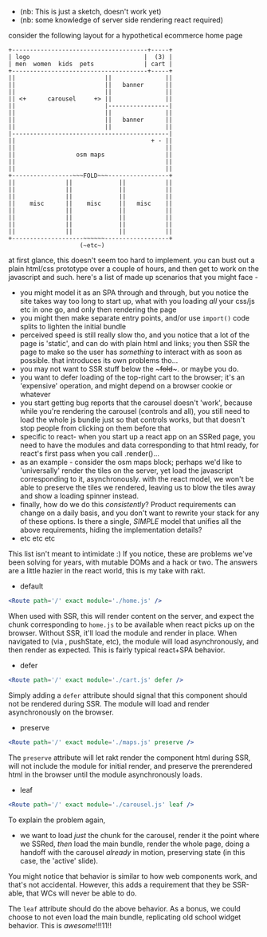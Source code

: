 - (nb: This is just a sketch, doesn't work yet)
- (nb: some knowledge of server side rendering react required)


consider the following layout for a hypothetical ecommerce home page 

```
+--------------------------------------+-----+
| logo                                |  (3) | 
| men  women  kids  pets              | cart |
+--------------------------------------+-----+
||                         ||               ||
||                         ||   banner      ||
||                         ||               ||
|| <+      carousel     +> ||               ||
||                         |-----------------|
||                         ||               ||
||                         ||   banner      ||
||                         ||               ||
|--------------------------------------------|
||                                      + - ||
||                                          ||
||                 osm maps                 ||
||                                          ||
||                                          ||
+-----------------~~~FOLD~~~-----------------+
||              ||             ||           ||
||              ||             ||           ||
||              ||             ||           ||
||    misc      ||    misc     ||   misc    ||
||              ||             ||           ||
||              ||             ||           ||
||              ||             ||           ||
||              ||             ||           ||
+--------------------~~~~~~------------------+
                    (~etc~)
```

at first glance, this doesn't seem too hard to implement. you can bust out a plain html/css prototype over a couple of hours, and then get to work on the javascript and such. here's a list of made up scenarios that you might face - 

- you might model it as an SPA through and through, but you notice the site takes way too long to start up, what with you loading *all* your css/js etc in one go, and only then rendering the page 
- you might then make separate entry points, and/or use `import()` code splits to lighten the initial bundle
- perceived speed is still really slow tho, and you notice that a lot of the page is 'static', and can do with plain html and links; you then SSR the page to make so the user has *something* to interact with as soon as possible. that introduces its own problems tho... 
- you may not want to SSR stuff below the ~~~fold~~~. or maybe you do. 
- you want to defer loading of the top-right cart to the browser; it's an 'expensive' operation, and might depend on a browser cookie or whatever
- you start getting bug reports that the carousel doesn't 'work', because while you're rendering the carousel (controls and all), you still need to load the whole js bundle just so that controls works, but that doesn't stop people from clicking on them before that
- specific to react- when you start up a react app on an SSRed page, you need to have the modules and data corresponding to that html ready, for react's first pass when you call .render()...
- as an example - consider the osm maps block; perhaps we'd like to 'universally' render the tiles on the server, yet load the javascript corresponding to it, asynchronously. with the react model, we won't be able to preserve the tiles we rendered, leaving us to blow the tiles away and show a loading spinner instead. 
- finally, how do we do this *consistently*? Product requirements can change on a daily basis, and you don't want to rewrite your stack for any of these options. Is there a single, *SIMPLE* model that unifies all the above requirements, hiding the implementation details?
- etc etc etc 

This list isn't meant to intimidate :) If you notice, these are problems we've been solving for years, with mutable DOMs and a hack or two. The answers are a little hazier in the react world, this is my take with rakt.

- default
```jsx
<Route path='/' exact module='./home.js' />
```
When used with SSR, this will render content on the server, and expect the chunk corresponding to `home.js` to be available when react picks up on the browser. Without SSR, it'll load the module and render in place. When navigated to (via <Link/>, pushState, etc), the module will load asynchronously, and then render as expected. This is fairly typical react+SPA behavior. 

- defer 
```jsx
<Route path='/' exact module='./cart.js' defer />
```
Simply adding a `defer` attribute should signal that this component should not be rendered during SSR. The module will load and render asynchronously on the browser.

- preserve
```jsx
<Route path='/' exact module='./maps.js' preserve />
```
The `preserve` attribute will let rakt render the component html during SSR, will not include the module for initial render, and preserve the prerendered html in the browser until the module asynchronously loads. 

- leaf
```jsx
<Route path='/' exact module='./carousel.js' leaf />
```
To explain the problem again, 

- we want to load *just* the chunk for the carousel, render it the point where we SSRed, *then* load the main bundle, render the whole page, doing a handoff with the carousel *already* in motion, preserving state (in this case, the 'active' slide). 

You might notice that behavior is similar to how web components work, and that's not accidental. However, this adds a requirement that they be SSR-able, that WCs will never be able to do. 

The `leaf` attribute should do the above behavior. As a bonus, we could choose to not even load the main bundle, replicating old school widget behavior. This is *awesome*!!!11!!
